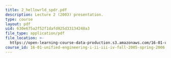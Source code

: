 ```yaml
---
title: 2_hellowrld_spdr.pdf
description: Lecture 2 (2003) presentation.
type: course
layout: pdf
uid: 630e675a2f52f1dafd925d33134248a3
file_type: application/pdf
file_location: >-
  https://open-learning-course-data-production.s3.amazonaws.com/16-01-unified-engineering-i-ii-iii-iv-fall-2005-spring-2006/630e675a2f52f1dafd925d33134248a3_2_hellowrld_spdr.pdf
course_id: 16-01-unified-engineering-i-ii-iii-iv-fall-2005-spring-2006
---
```

